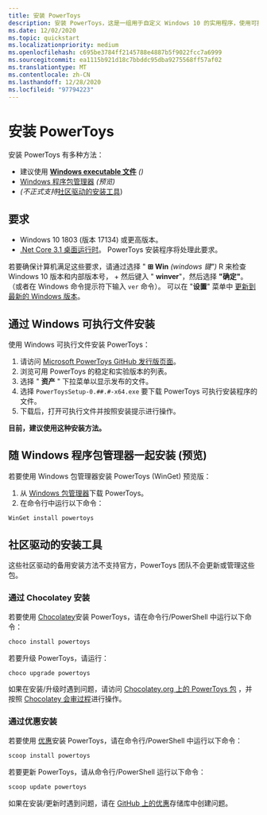 ```yaml
---
title: 安装 PowerToys
description: 安装 PowerToys，这是一组用于自定义 Windows 10 的实用程序，使用可执行文件或程序包管理器 (WinGet、Chocolatey、优惠) 。
ms.date: 12/02/2020
ms.topic: quickstart
ms.localizationpriority: medium
ms.openlocfilehash: c695be3784ff2145788e4887b5f9022fcc7a6999
ms.sourcegitcommit: ea1115b921d18c7bbddc95dba9275568ff57af02
ms.translationtype: MT
ms.contentlocale: zh-CN
ms.lasthandoff: 12/28/2020
ms.locfileid: "97794223"
---
```

# <a name="install-powertoys"></a>安装 PowerToys

安装 PowerToys 有多种方法：

- 建议使用 **[Windows executable 文件](#install-with-windows-executable-file)** *()*
- [Windows 程序包管理器](#install-with-windows-package-manager-preview) *(预览)*
- *(不正式支持*[社区驱动的安装工具](#community-driven-install-tools)) 

## <a name="requirements"></a>要求

- Windows 10 1803 (版本 17134) 或更高版本。
- [.Net Core 3.1 桌面运行时](https://dotnet.microsoft.com/download/dotnet-core/thank-you/runtime-desktop-3.1.4-windows-x64-installer)。 PowerToys 安装程序将处理此要求。

若要确保计算机满足这些要求，请通过选择 " **⊞ Win** *(windows 键")* R 来检查 Windows 10 版本和内部版本号，  +  然后键入 " **winver**"，然后选择 **"确定"**。 （或者在 Windows 命令提示符下输入 `ver` 命令）。 可以在 "**设置**" 菜单中 [更新到最新的 Windows 版本](ms-settings:windowsupdate)。

## <a name="install-with-windows-executable-file"></a>通过 Windows 可执行文件安装

使用 Windows 可执行文件安装 PowerToys：

1. 请访问 [Microsoft PowerToys GitHub 发行版页面](https://github.com/microsoft/PowerToys/releases/)。
2. 浏览可用 PowerToys 的稳定和实验版本的列表。
3. 选择 " **资产** " 下拉菜单以显示发布的文件。
4. 选择 `PowerToysSetup-0.##.#-x64.exe` 要下载 PowerToys 可执行安装程序的文件。
5. 下载后，打开可执行文件并按照安装提示进行操作。

**目前，建议使用这种安装方法。**

## <a name="install-with-windows-package-manager-preview"></a>随 Windows 程序包管理器一起安装 (预览) 

若要使用 Windows 包管理器安装 PowerToys (WinGet) 预览版：

1. 从 [Windows 包管理器](https://github.com/microsoft/winget-cli/releases)下载 PowerToys。
2. 在命令行中运行以下命令：

```powershell
WinGet install powertoys
```

## <a name="community-driven-install-tools"></a>社区驱动的安装工具

这些社区驱动的备用安装方法不支持官方，PowerToys 团队不会更新或管理这些包。

### <a name="install-with-chocolatey"></a>通过 Chocolatey 安装

若要使用 [Chocolatey](https://chocolatey.org/)安装 PowerToys，请在命令行/PowerShell 中运行以下命令：

```powershell
choco install powertoys
```

若要升级 PowerToys，请运行：

```powershell
choco upgrade powertoys
```

如果在安装/升级时遇到问题，请访问 [Chocolatey.org 上的 PowerToys 包](https://chocolatey.org/packages/powertoys) ，并按照 [Chocolatey 会审过程](https://chocolatey.org/docs/package-triage-process)进行操作。

### <a name="install-with-scoop"></a>通过优惠安装

若要使用 [优惠](https://scoop.sh/)安装 PowerToys，请在命令行/PowerShell 中运行以下命令：

```powershell
scoop install powertoys
```

若要更新 PowerToys，请从命令行/PowerShell 运行以下命令：

```powershell
scoop update powertoys
```

如果在安装/更新时遇到问题，请在 [GitHub 上的优惠](https://github.com/lukesampson/scoop/issues)存储库中创建问题。
